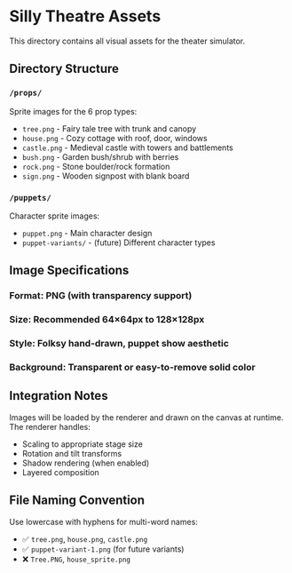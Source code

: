 # Silly Theatre Assets

This directory contains all visual assets for the theater simulator.

## Directory Structure

### `/props/`
Sprite images for the 6 prop types:
- `tree.png` - Fairy tale tree with trunk and canopy
- `house.png` - Cozy cottage with roof, door, windows
- `castle.png` - Medieval castle with towers and battlements  
- `bush.png` - Garden bush/shrub with berries
- `rock.png` - Stone boulder/rock formation
- `sign.png` - Wooden signpost with blank board

### `/puppets/`
Character sprite images:
- `puppet.png` - Main character design
- `puppet-variants/` - (future) Different character types

## Image Specifications

### **Format**: PNG (with transparency support)
### **Size**: Recommended 64×64px to 128×128px 
### **Style**: Folksy hand-drawn, puppet show aesthetic
### **Background**: Transparent or easy-to-remove solid color

## Integration Notes

Images will be loaded by the renderer and drawn on the canvas at runtime. The renderer handles:
- Scaling to appropriate stage size
- Rotation and tilt transforms
- Shadow rendering (when enabled)
- Layered composition

## File Naming Convention

Use lowercase with hyphens for multi-word names:
- ✅ `tree.png`, `house.png`, `castle.png` 
- ✅ `puppet-variant-1.png` (for future variants)
- ❌ `Tree.PNG`, `house_sprite.png`
